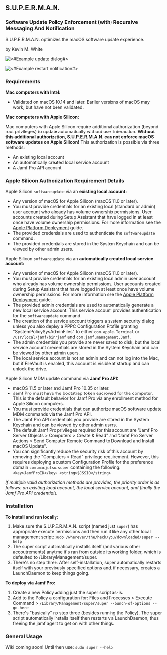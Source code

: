 ## S.U.P.E.R.M.A.N.
### Software Update Policy Enforcement (with) Recursive Messaging And Notification

S.U.P.E.R.M.A.N. optimizes the macOS software update experience.

by Kevin M. White

![<#Example update dialog#>](<#Screenshots/Ask.png#> "<#Example update dialog#>")

![<#Example restart notification#>](<#Screenshots/Restart.png#> "<#Example restart notification#>")

### Requirements

__Mac computers with Intel:__

- Validated on macOS 10.14 and later. Earlier versions of macOS may work, but have not been validated.

__Mac computers with Apple Silicon:__

Mac computers with Apple Silicon require additional authorization (beyond root privileges) to update automatically without user interaction.
__Without this additional authorization, S.U.P.E.R.M.A.N. can not enforce macOS software updates on Apple Silicon!__
This authorization is possible via three methods:
- An existing local account
- An automatically created local service account
- A Jamf Pro API account

### Apple Silicon Authorization Requirement Details

Apple Silicon `softwareupdate` via an __existing local account:__
- Any version of macOS for Apple Silicon (macOS 11.0 or later).
- You must provide credentials for an existing local (standard or admin) user account who already has volume ownership permissions. User accounts created during Setup Assistant that have logged in at least once have volume ownership permissions. For more information see the [Apple Platform Deployment](https://support.apple.com/guide/deployment/use-secure-and-bootstrap-tokens-dep24dbdcf9e) guide.
- The provided credentials are used to authenticate the `softwareupdate` command.
- The provided credentials are stored in the System Keychain and can be viewed by other admin users.

Apple Silicon `softwareupdate` via an __automatically created local service account:__
- Any version of macOS for Apple Silicon (macOS 11.0 or later).
- You must provide credentials for an existing local admin user account who already has volume ownership permissions.  User accounts created during Setup Assistant that have logged in at least once have volume ownership permissions. For more information see the [Apple Platform Deployment](https://support.apple.com/guide/deployment/use-secure-and-bootstrap-tokens-dep24dbdcf9e) guide.
- The provided admin credentials are used to automatically generate a new local service account. This service account provides authentication for the `softwareupdate` command.
- The creation of the service account triggers a system security dialog unless you also deploy a PPPC Configuration Profile granting "SystemPolicySysAdminFiles" to either `com.apple.Terminal` or `/usr/local/jamf/bin/jamf` and `com.jamf.management.Jamf`.
- The admin credentials you provide are never saved to disk, but the local service account credentials are stored in the System Keychain and can be viewed by other admin users.
- The local service account is not an admin and can not log into the Mac, but if FileVault is enabled, this account is visible at startup and can unlock the drive.

Apple Silicon MDM update command via __Jamf Pro API:__
 - macOS 11.5 or later and Jamf Pro 10.35 or later.
 - Jamf Pro must have the bootstrap token escrowed for the computer. This is the default behavior for Jamf Pro via any enrollment method for Apple Silicon computers.
 - You must provide credentials that can authorize macOS software update MDM commands via the Jamf Pro API.
 - The Jamf Pro API credentials you provide are stored in the System Keychain and can be viewed by other admin users.
 - The default Jamf Pro privileges required for this account are "Jamf Pro Server Objects > Computers > Create & Read" and "Jamf Pro Server Actions > Send Computer Remote Command to Download and Install macOS Update".
 - You can significantly reduce the security risk of this account by removing the "Computers > Read" privilege requirement. However, this requires deploying a custom Configuration Profile for the preference domain `com.macjutsu.super` containing the following: `<key>JamfProID</key> <string>$JSSID</string>`

_If multiple valid authorization methods are provided, the priority order is as follows: an existing local account, the local service account, and finally the Jamf Pro API credentials._

### Installation

__To install and run locally:__
1. Make sure the S.U.P.E.R.M.A.N. script (named just `super`) has appropriate execute permissions and then run it like any other local management script: `sudo /wherever/the/heck/you/downloaded/super --help`
2. The super script automatically installs itself (and various other accoutrements) anytime it's ran from outside its working folder, which is defaulted to /Library/Management/super.
3. There's no step three. After self-installation, super automatically restarts itself with your previously specified options and, if necessary, creates a LaunchDaemon to keep things going.

__To deploy via Jamf Pro:__
1. Create a new Policy adding just the super script as-is.
2. Add to the Policy a configuration for: Files and Processes > Execute Command > `/Library/Management/super/super --bunch-of-options --go-here`
3. There's "basically" no step three (besides running the Policy). The super script automatically installs itself then restarts via LaunchDaemon, thus freeing the jamf agent to get on with other things.

### General Usage

Wiki coming soon! Until then use: `sudo super --help`
